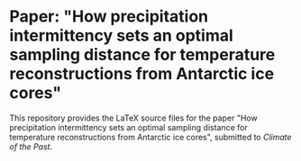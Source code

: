 # Paper: "How precipitation intermittency sets an optimal sampling distance for temperature reconstructions from Antarctic ice cores"

This repository provides the LaTeX source files for the paper "How precipitation
intermittency sets an optimal sampling distance for temperature reconstructions
from Antarctic ice cores", submitted to *Climate of the Past*.
